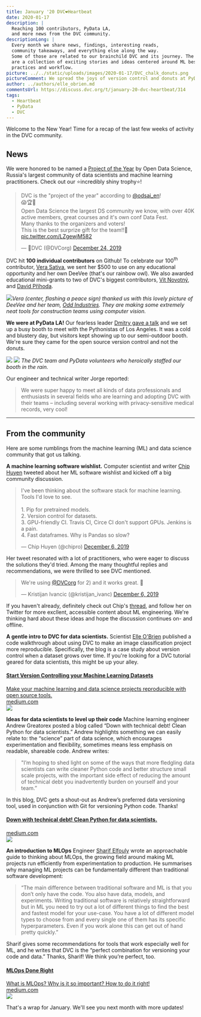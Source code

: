 ```yaml
---
title: January '20 DVC❤️Heartbeat
date: 2020-01-17
description: |
  Reaching 100 contributors, PyData LA,
  and more news from the DVC community.
descriptionLong: |
  Every month we share news, findings, interesting reads,
  community takeaways, and everything else along the way.
  Some of those are related to our brainchild DVC and its journey. The others
  are a collection of exciting stories and ideas centered around ML best
  practices and workflow.
picture: ../../static/uploads/images/2020-01-17/DVC_chalk_donuts.png
pictureComment: We spread the joys of version control and donuts at PyData LA.
author: ../authors/elle_obrien.md
commentsUrl: https://discuss.dvc.org/t/january-20-dvc-heartbeat/314
tags:
  - Heartbeat
  - PyData
  - DVC
---
```


Welcome to the New Year! Time for a recap of the last few weeks of activity in
the DVC community.

## News

We were honored to be named a [Project of the Year](https://ods.ai/awards/2019/)
by Open Data Science, Russia's largest community of data scientists and machine
learning practitioners. Check out our ⭐️incredibly shiny trophy⭐️!

<blockquote class="twitter-tweet"><p lang="en" dir="ltr">DVC is the &quot;project of the year&quot; according to <a href="https://twitter.com/odsai_en?ref_src=twsrc%5Etfw">@odsai_en</a>!<br>😱🏆🎉<br>Open Data Science the largest DS community we know, with over 40K active members, great courses and it&#39;s own conf Data Fest.<br>Many thanks to the organizers and voters!<br>This is the best surprize gift for the team!!🥳 <a href="https://t.co/LZgewjM582">pic.twitter.com/LZgewjM582</a></p>&mdash; 🦉DVC (@DVCorg) <a href="https://twitter.com/DVCorg/status/1209544709930016768?ref_src=twsrc%5Etfw">December 24, 2019</a></blockquote> <script async src="https://platform.twitter.com/widgets.js" charset="utf-8"></script>

DVC hit **100 individual contributors** on Github! To celebrate our
100<sup>th</sup> contributor, [Vera Sativa](https://github.com/verasativa/), we
sent her \$500 to use on any educational opportunity and her own DeeVee (that's
our rainbow owl). We also awarded educational mini-grants to two of DVC's
biggest contributors, [Vít Novotný](https://twitter.com/tweetiko), and
[David Příhoda](https://twitter.com/david_prihoda).

![](/uploads/images/2020-01-17/odd_with_deevee.png)_Vera (center, flashing a
peace sign) thanked us with this lovely picture of DeeVee and her team,
[Odd Industries](https://odd.co/en/). They are making some extremely neat tools
for construction teams using computer vision._

**We were at PyData LA!** Our fearless leader
[Dmitry gave a talk](https://www.youtube.com/watch?v=7Wsd6V0k4Oc) and we set up
a busy booth to meet with the Pythonistas of Los Angeles. It was a cold and
blustery day, but visitors kept showing up to our semi-outdoor booth. We're sure
they came for the open source version control and not the donuts.

![](/uploads/images/2020-01-17/py_data1.jpeg)
![](/uploads/images/2020-01-17/py_data2.jpeg) _The DVC team and PyData
volunteers who heroically staffed our booth in the rain._

Our engineer and technical writer Jorge reported:

> We were super happy to meet all kinds of data professionals and enthusiasts in
> several fields who are learning and adopting DVC with their teams – including
> several working with privacy-sensitive medical records, very cool!

<hr>

## From the community

Here are some rumblings from the machine learning (ML) and data science
community that got us talking.

**A machine learning software wishlist.** Computer scientist and writer
[Chip Huyen](https://twitter.com/chipro) tweeted about her ML software wishlist
and kicked off a big community discussion.

<blockquote class="twitter-tweet"><p lang="en" dir="ltr">I&#39;ve been thinking about the software stack for machine learning. Tools I&#39;d love to see.<br><br>1. Pip for pretrained models.<br>2. Version control for datasets.<br>3. GPU-friendly CI. Travis CI, Circe CI don&#39;t support GPUs. Jenkins is a pain.<br>4. Fast dataframes. Why is Pandas so slow?</p>&mdash; Chip Huyen (@chipro) <a href="https://twitter.com/chipro/status/1202815757593108480?ref_src=twsrc%5Etfw">December 6, 2019</a></blockquote> <script async src="https://platform.twitter.com/widgets.js" charset="utf-8"></script>

Her tweet resonated with a lot of practitioners, who were eager to discuss the
solutions they'd tried. Among the many thoughtful replies and recommendations,
we were thrilled to see DVC mentioned.

<blockquote class="twitter-tweet"><p lang="en" dir="ltr">We&#39;re using <a href="https://twitter.com/DVCorg?ref_src=twsrc%5Etfw">@DVCorg</a> for 2) and it works great. 🙂</p>&mdash; Kristijan Ivancic (@kristijan_ivanc) <a href="https://twitter.com/kristijan_ivanc/status/1202879739716870144?ref_src=twsrc%5Etfw">December 6, 2019</a></blockquote> <script async src="https://platform.twitter.com/widgets.js" charset="utf-8"></script>

If you haven't already, definitely check out Chip's
[thread](https://twitter.com/chipro/status/1202815757593108480), and follow her
on Twitter for more excllent, accessible content about ML engineering. We're
thinking hard about these ideas and hope the discussion continues on- and
offline.

**A gentle intro to DVC for data scientists.** Scientist
[Elle O'Brien](https://twitter.com/andronovhopf) published a code walkthrough
about using DVC to make an image classification project more reproducible.
Specifically, the blog is a case study about version control when a dataset
grows over time. If you're looking for a DVC tutorial geared for data
scientists, this might be up your alley.

<a href="https://towardsdatascience.com/start-version-controlling-your-machine-learning-datasets-2b872e109856" class="external-link-preview">
  <section class="elp-content-holder">
    <div class="elp-description-holder">
      <h4 class="elp-title">Start Version Controlling your Machine Learning Datasets</h4>
      <div class="elp-description">Make your machine learning and data science projects reproducible with open source tools.</div>
      <div class="elp-link">medium.com</div>
    </div>
    <div class="elp-image-holder">
      <img src="/uploads/images/2020-01-17/medium_1.png" />
    </div>
  </section>
</a>

**Ideas for data scientists to level up their code** Machine learning engineer
Andrew Greatorex posted a blog called “Down with technical debt! Clean Python
for data scientists.” Andrew highlights something we can easily relate to: the
“science” part of data science, which encourages experimentation and
flexibility, sometimes means less emphasis on readable, shareable code. Andrew
writes:

> "I’m hoping to shed light on some of the ways that more fledgling data
> scientists can write cleaner Python code and better structure small scale
> projects, with the important side effect of reducing the amount of technical
> debt you inadvertently burden on yourself and your team.”

In this blog, DVC gets a shout-out as Andrew’s preferred data versioning tool,
used in conjunction with Git for versioning Python code. Thanks!

<a href="https://towardsdatascience.com/down-with-technical-debt-clean-python-for-data-scientists-aa7592eff7fc" class="external-link-preview">
  <section class="elp-content-holder">
    <div class="elp-description-holder">
      <h4 class="elp-title">Down with technical debt! Clean Python for data scientists.</h4>
      <div class="elp-description"></div>
      <div class="elp-link">medium.com</div>
    </div>
    <div class="elp-image-holder">
      <img src="/uploads/images/2020-01-17/medium_2.png" />
    </div>
  </section>
</a>

**An introduction to MLOps** Engineer
[Sharif Elfouly](https://twitter.com/elfouly_sharif) wrote an approachable guide
to thinking about MLOps, the growing field around making ML projects run
efficiently from experimentation to production. He summarises why managing ML
projects can be fundamentally different than traditional software development:

> “The main difference between traditional software and ML is that you don’t
> only have the code. You also have data, models, and experiments. Writing
> traditional software is relatively straightforward but in ML you need to try
> out a lot of different things to find the best and fastest model for your
> use-case. You have a lot of different model types to choose from and every
> single one of them has its specific hyperparameters. Even if you work alone
> this can get out of hand pretty quickly.”

Sharif gives some recommendations for tools that work especially well for ML,
and he writes that DVC is the “perfect combination for versioning your code and
data.” Thanks, Sharif! We think you’re perfect, too.

<a href="https://towardsdatascience.com/down-with-technical-debt-clean-python-for-data-scientists-aa7592eff7fc" class="external-link-preview">
  <section class="elp-content-holder">
    <div class="elp-description-holder">
      <h4 class="elp-title">MLOps Done Right</h4>
      <div class="elp-description">What is MLOps? Why is it so important? How to do it right!</div>
      <div class="elp-link">medium.com</div>
    </div>
    <div class="elp-image-holder">
      <img src="/uploads/images/2020-01-17/medium_3.png" />
    </div>
  </section>
</a>

That's a wrap for January. We'll see you next month with more updates!

